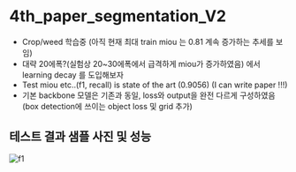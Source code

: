 # 4th_paper_segmentation_V2
* Crop/weed 학습중 (아직 현재 최대 train miou 는 0.81 계속 증가하는 추세를 보임)
* 대략 20에폭?(실험상 20~30에폭에서 급격하게 miou가 증가하였음) 에서 learning decay 를 도입해보자 
* Test miou etc..(f1, recall) is state of the art (0.9056) (I can write paper !!!)
* 기본 backbone 모델은 기존과 동일, loss와 output을 완전 다르게 구성하였음 (box detection에 쓰이는 object loss 및 grid 추가)

## 테스트 결과 샘플 사진 및 성능
![f1]()
